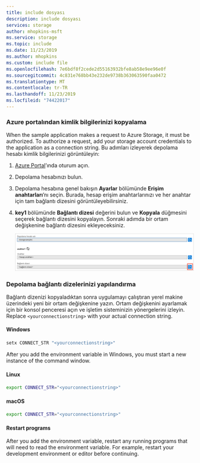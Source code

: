 ```yaml
---
title: include dosyası
description: include dosyası
services: storage
author: mhopkins-msft
ms.service: storage
ms.topic: include
ms.date: 11/23/2019
ms.author: mhopkins
ms.custom: include file
ms.openlocfilehash: 7e6bdf8f2cede2d55163932bfe8ab58e9ee96e0f
ms.sourcegitcommit: 4c831e768bb43e232de9738b363063590faa0472
ms.translationtype: MT
ms.contentlocale: tr-TR
ms.lasthandoff: 11/23/2019
ms.locfileid: "74422017"
---
```

### <a name="copy-your-credentials-from-the-azure-portal"></a>Azure portalından kimlik bilgilerinizi kopyalama

When the sample application makes a request to Azure Storage, it must be authorized. To authorize a request, add your storage account credentials to the application as a connection string. Bu adımları izleyerek depolama hesabı kimlik bilgilerinizi görüntüleyin:

1. [Azure Portal](https://portal.azure.com)’ında oturum açın.
2. Depolama hesabınızı bulun.
3. Depolama hesabına genel bakışın **Ayarlar** bölümünde **Erişim anahtarları**’nı seçin. Burada, hesap erişim anahtarlarınızı ve her anahtar için tam bağlantı dizesini görüntüleyebilirsiniz.
4. **key1** bölümünde **Bağlantı dizesi** değerini bulun ve **Kopyala** düğmesini seçerek bağlantı dizesini kopyalayın. Sonraki adımda bir ortam değişkenine bağlantı dizesini ekleyeceksiniz.

    ![Azure portalından bağlantı dizesinin kopyalanmasını gösteren ekran görüntüsü](./media/storage-copy-connection-string-portal/portal-connection-string.png)

### <a name="configure-your-storage-connection-string"></a>Depolama bağlantı dizelerinizi yapılandırma

Bağlantı dizenizi kopyaladıktan sonra uygulamayı çalıştıran yerel makine üzerindeki yeni bir ortam değişkenine yazın. Ortam değişkenini ayarlamak için bir konsol penceresi açın ve işletim sisteminizin yönergelerini izleyin. Replace `<yourconnectionstring>` with your actual connection string.

#### <a name="windows"></a>Windows

```cmd
setx CONNECT_STR "<yourconnectionstring>"
```

After you add the environment variable in Windows, you must start a new instance of the command window.

#### <a name="linux"></a>Linux

```bash
export CONNECT_STR="<yourconnectionstring>"
```

#### <a name="macos"></a>macOS

```bash
export CONNECT_STR="<yourconnectionstring>"
```

#### <a name="restart-programs"></a>Restart programs

After you add the environment variable, restart any running programs that will need to read the environment variable. For example, restart your development environment or editor before continuing.
